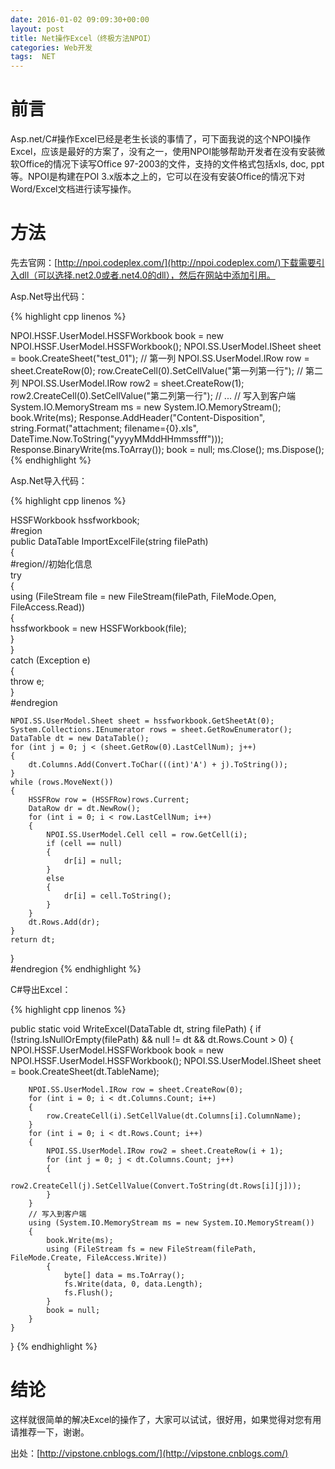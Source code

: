 ```yaml
---
date: 2016-01-02 09:09:30+00:00
layout: post
title: Net操作Excel（终极方法NPOI）
categories: Web开发
tags:  NET
---
```

前言
=====
Asp.net/C#操作Excel已经是老生长谈的事情了，可下面我说的这个NPOI操作Excel，应该是最好的方案了，没有之一，使用NPOI能够帮助开发者在没有安装微软Office的情况下读写Office 97-2003的文件，支持的文件格式包括xls, doc, ppt等。NPOI是构建在POI 3.x版本之上的，它可以在没有安装Office的情况下对Word/Excel文档进行读写操作。

方法
=====
先去官网：[http://npoi.codeplex.com/](http://npoi.codeplex.com/)下载需要引入dll（可以选择.net2.0或者.net4.0的dll），然后在网站中添加引用。

Asp.Net导出代码：

{% highlight cpp linenos %}

NPOI.HSSF.UserModel.HSSFWorkbook book = new NPOI.HSSF.UserModel.HSSFWorkbook();
NPOI.SS.UserModel.ISheet sheet = book.CreateSheet("test_01");
// 第一列
NPOI.SS.UserModel.IRow row = sheet.CreateRow(0);
row.CreateCell(0).SetCellValue("第一列第一行");
// 第二列
NPOI.SS.UserModel.IRow row2 = sheet.CreateRow(1);
row2.CreateCell(0).SetCellValue("第二列第一行");
// ...
// 写入到客户端  
System.IO.MemoryStream ms = new System.IO.MemoryStream();
book.Write(ms);
Response.AddHeader("Content-Disposition", 
		string.Format("attachment; filename={0}.xls", 
		DateTime.Now.ToString("yyyyMMddHHmmssfff")));
Response.BinaryWrite(ms.ToArray());
book = null;
ms.Close();
ms.Dispose();
{% endhighlight %}


Asp.Net导入代码：


{% highlight cpp linenos %}

HSSFWorkbook hssfworkbook;  
#region  
public DataTable ImportExcelFile(string filePath)  
{  
    #region//初始化信息  
    try  
    {  
        using (FileStream file = new FileStream(filePath, FileMode.Open, FileAccess.Read))  
        {  
            hssfworkbook = new HSSFWorkbook(file);  
        }  
    }  
    catch (Exception e)  
    {  
        throw e;  
    }  
    #endregion  
	
    NPOI.SS.UserModel.Sheet sheet = hssfworkbook.GetSheetAt(0);  
    System.Collections.IEnumerator rows = sheet.GetRowEnumerator();  
    DataTable dt = new DataTable();  
    for (int j = 0; j < (sheet.GetRow(0).LastCellNum); j++)  
    {  
        dt.Columns.Add(Convert.ToChar(((int)'A') + j).ToString());  
    }  
    while (rows.MoveNext())  
    {  
        HSSFRow row = (HSSFRow)rows.Current;  
        DataRow dr = dt.NewRow();  
        for (int i = 0; i < row.LastCellNum; i++)  
        {  
            NPOI.SS.UserModel.Cell cell = row.GetCell(i);  
            if (cell == null)  
            {  
                dr[i] = null;  
            }  
            else  
            {  
                dr[i] = cell.ToString();  
            }  
        }  
        dt.Rows.Add(dr);  
    }  
    return dt;  
}  
#endregion
{% endhighlight %}


 C#导出Excel：


{% highlight cpp linenos %}

public static void WriteExcel(DataTable dt, string filePath)
{
    if (!string.IsNullOrEmpty(filePath) && null != dt && dt.Rows.Count > 0)
    {
        NPOI.HSSF.UserModel.HSSFWorkbook book = new NPOI.HSSF.UserModel.HSSFWorkbook();
        NPOI.SS.UserModel.ISheet sheet = book.CreateSheet(dt.TableName);

        NPOI.SS.UserModel.IRow row = sheet.CreateRow(0);
        for (int i = 0; i < dt.Columns.Count; i++)
        {
            row.CreateCell(i).SetCellValue(dt.Columns[i].ColumnName);
        }
        for (int i = 0; i < dt.Rows.Count; i++)
        {
            NPOI.SS.UserModel.IRow row2 = sheet.CreateRow(i + 1);
            for (int j = 0; j < dt.Columns.Count; j++)
            {
                row2.CreateCell(j).SetCellValue(Convert.ToString(dt.Rows[i][j]));
            }
        }
        // 写入到客户端  
        using (System.IO.MemoryStream ms = new System.IO.MemoryStream())
        {
            book.Write(ms);
            using (FileStream fs = new FileStream(filePath, FileMode.Create, FileAccess.Write))
            {
                byte[] data = ms.ToArray();
                fs.Write(data, 0, data.Length);
                fs.Flush();
            }
            book = null;
        }
    }
}
{% endhighlight %}


 结论
 =====

 这样就很简单的解决Excel的操作了，大家可以试试，很好用，如果觉得对您有用请推荐一下，谢谢。

 出处：[http://vipstone.cnblogs.com/](http://vipstone.cnblogs.com/) 
